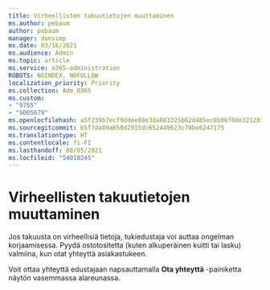 ```yaml
---
title: Virheellisten takuutietojen muuttaminen
ms.author: pebaum
author: pebaum
manager: dansimp
ms.date: 03/16/2021
ms.audience: Admin
ms.topic: article
ms.service: o365-administration
ROBOTS: NOINDEX, NOFOLLOW
localization_priority: Priority
ms.collection: Adm_O365
ms.custom:
- "9755"
- "9005679"
ms.openlocfilehash: a5f239b7ecf9ddee88e3da083325b62d485ec8b06f0de32128fc6a750044af36
ms.sourcegitcommit: b5f7da89a650d2915dc652449623c78be6247175
ms.translationtype: HT
ms.contentlocale: fi-FI
ms.lasthandoff: 08/05/2021
ms.locfileid: "54018245"
---
```

# <a name="change-incorrect-warranty-information"></a>Virheellisten takuutietojen muuttaminen

Jos takuusta on virheellisiä tietoja, tukiedustaja voi auttaa ongelman korjaamisessa. Pyydä ostotositetta (kuten alkuperäinen kuitti tai lasku) valmiina, kun otat yhteyttä asiakastukeen.

Voit ottaa yhteyttä edustajaan napsauttamalla **Ota yhteyttä** -painiketta näytön vasemmassa alareunassa.